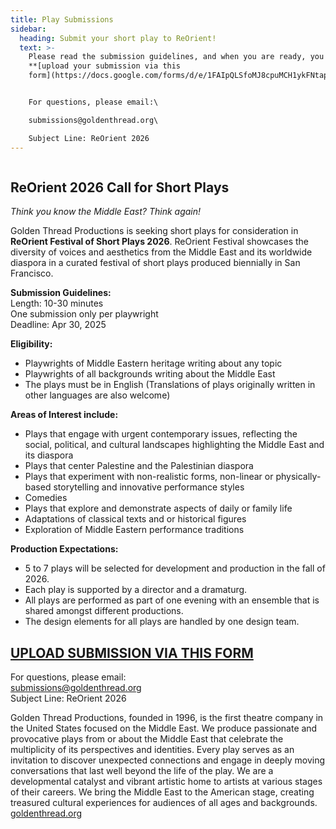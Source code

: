 ```yaml
---
title: Play Submissions
sidebar:
  heading: Submit your short play to ReOrient!
  text: >-
    P﻿lease read the submission guidelines, and when you are ready, you may
    **[upload your submission via this
    form](https://docs.google.com/forms/d/e/1FAIpQLSfoMJ8cpuMCH1ykFNtapBm38GdpsQcfuP_uRSblpXlrtAjPvQ/viewform)**.


    For questions, please email:\

    submissions@goldenthread.org\

    Subject Line: ReOrient 2026
---
```

![]()

## ReOrient 2026 Call for Short Plays

*Think you know the Middle East? Think again!*

Golden Thread Productions is seeking short plays for consideration in **ReOrient Festival of Short Plays 2026**. ReOrient Festival showcases the diversity of voices and aesthetics from the Middle East and its worldwide diaspora in a curated festival of short plays produced biennially in San Francisco.

**Submission Guidelines:**\
Length: 10-30 minutes\
One submission only per playwright\
Deadline: Apr 30, 2025

**Eligibility:**

* Playwrights of Middle Eastern heritage writing about any topic
* Playwrights of all backgrounds writing about the Middle East
* The plays must be in English (Translations of plays originally written in other languages are also welcome)

**Areas of Interest include:**

* Plays that engage with urgent contemporary issues, reflecting the social, political, and cultural landscapes highlighting the Middle East and its diaspora
* Plays that center Palestine and the Palestinian diaspora
* Plays that experiment with non-realistic forms, non-linear or physically-based storytelling and innovative performance styles
* Comedies
* Plays that explore and demonstrate aspects of daily or family life
* Adaptations of classical texts and or historical figures
* Exploration of Middle Eastern performance traditions

**Production Expectations:**

* 5 to 7 plays will be selected for development and production in the fall of 2026.
* Each play is supported by a director and a dramaturg. 
* All plays are performed as part of one evening with an ensemble that is shared amongst different productions. 
* The design elements for all plays are handled by one design team.

## **[U﻿PLOAD SUBMISSION VIA THIS FORM](https://docs.google.com/forms/d/e/1FAIpQLSfoMJ8cpuMCH1ykFNtapBm38GdpsQcfuP_uRSblpXlrtAjPvQ/viewform)**

For questions, please email:\
submissions@goldenthread.org\
Subject Line: ReOrient 2026

Golden Thread Productions, founded in 1996, is the first theatre company in the United States focused on the Middle East. We produce passionate and provocative plays from or about the Middle East that celebrate the multiplicity of its perspectives and identities. Every play serves as an invitation to discover unexpected connections and engage in deeply moving conversations that last well beyond the life of the play. We are a developmental catalyst and vibrant artistic home to artists at various stages of their careers. We bring the Middle East to the American stage, creating treasured cultural experiences for audiences of all ages and backgrounds. [goldenthread.org](http://www.goldenthread.org)